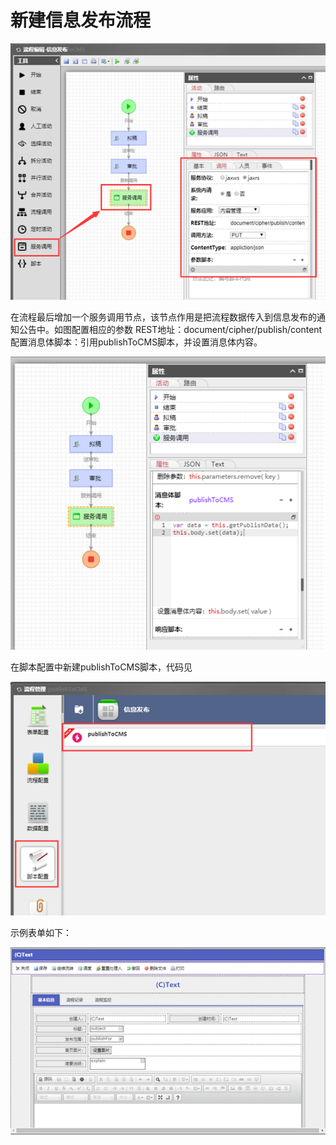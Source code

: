 # 新建信息发布流程

![](../../.gitbook/assets/image%20%2829%29.png)

在流程最后增加一个服务调用节点，该节点作用是把流程数据传入到信息发布的通知公告中。如图配置相应的参数 REST地址：document/cipher/publish/content 配置消息体脚本：引用publishToCMS脚本，并设置消息体内容。

![](../../.gitbook/assets/image%20%2856%29.png)

在脚本配置中新建publishToCMS脚本，代码见

![](../../.gitbook/assets/image%20%2840%29.png)

示例表单如下：

![](../../.gitbook/assets/image%20%2882%29.png)

